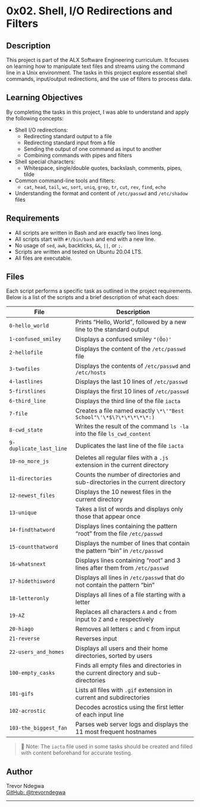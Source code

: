 # 0x02. Shell, I/O Redirections and Filters

## Description

This project is part of the ALX Software Engineering curriculum. It focuses on learning how to manipulate text files and streams using the command line in a Unix environment. The tasks in this project explore essential shell commands, input/output redirections, and the use of filters to process data.

## Learning Objectives

By completing the tasks in this project, I was able to understand and apply the following concepts:

- Shell I/O redirections:
  - Redirecting standard output to a file
  - Redirecting standard input from a file
  - Sending the output of one command as input to another
  - Combining commands with pipes and filters
- Shell special characters:
  - Whitespace, single/double quotes, backslash, comments, pipes, tilde
- Common command-line tools and filters:
  - `cat`, `head`, `tail`, `wc`, `sort`, `uniq`, `grep`, `tr`, `cut`, `rev`, `find`, `echo`
- Understanding the format and content of `/etc/passwd` and `/etc/shadow` files

## Requirements

- All scripts are written in Bash and are exactly two lines long.
- All scripts start with `#!/bin/bash` and end with a new line.
- No usage of `sed`, `awk`, backticks, `&&`, `||`, or `;`.
- Scripts are written and tested on Ubuntu 20.04 LTS.
- All files are executable.

## Files

Each script performs a specific task as outlined in the project requirements. Below is a list of the scripts and a brief description of what each does:

| File | Description |
|------|-------------|
| `0-hello_world` | Prints “Hello, World”, followed by a new line to the standard output |
| `1-confused_smiley` | Displays a confused smiley `"(Ôo)'` |
| `2-hellofile` | Displays the content of the `/etc/passwd` file |
| `3-twofiles` | Displays the contents of `/etc/passwd` and `/etc/hosts` |
| `4-lastlines` | Displays the last 10 lines of `/etc/passwd` |
| `5-firstlines` | Displays the first 10 lines of `/etc/passwd` |
| `6-third_line` | Displays the third line of the file `iacta` |
| `7-file` | Creates a file named exactly `\*\'"Best School"\'\*$\?\*\*\*\*\*:)` |
| `8-cwd_state` | Writes the result of the command `ls -la` into the file `ls_cwd_content` |
| `9-duplicate_last_line` | Duplicates the last line of the file `iacta` |
| `10-no_more_js` | Deletes all regular files with a `.js` extension in the current directory |
| `11-directories` | Counts the number of directories and sub-directories in the current directory |
| `12-newest_files` | Displays the 10 newest files in the current directory |
| `13-unique` | Takes a list of words and displays only those that appear once |
| `14-findthatword` | Displays lines containing the pattern “root” from the file `/etc/passwd` |
| `15-countthatword` | Displays the number of lines that contain the pattern “bin” in `/etc/passwd` |
| `16-whatsnext` | Displays lines containing “root” and 3 lines after them from `/etc/passwd` |
| `17-hidethisword` | Displays all lines in `/etc/passwd` that do not contain the pattern “bin” |
| `18-letteronly` | Displays all lines of a file starting with a letter |
| `19-AZ` | Replaces all characters `A` and `c` from input to `Z` and `e` respectively |
| `20-hiago` | Removes all letters `c` and `C` from input |
| `21-reverse` | Reverses input |
| `22-users_and_homes` | Displays all users and their home directories, sorted by users |
| `100-empty_casks` | Finds all empty files and directories in the current directory and sub-directories |
| `101-gifs` | Lists all files with `.gif` extension in current and subdirectories |
| `102-acrostic` | Decodes acrostics using the first letter of each input line |
| `103-the_biggest_fan` | Parses web server logs and displays the 11 most frequent hostnames |

> 📁 Note: The `iacta` file used in some tasks should be created and filled with content beforehand for accurate testing.

## Author

Trevor Ndegwa  
[GitHub: @trevorndegwa](https://github.com/trevorndegwa)

---
